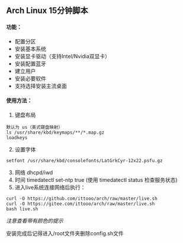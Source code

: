 ## Arch Linux 15分钟脚本

#### 功能：
* 配置分区
* 安装基本系统
* 安装显卡驱动（支持Intel/Nvidia双显卡）
* 安装配置蓝牙
* 建立用户
* 安装必要软件
* 支持选择安装主流桌面

#### 使用方法：
1. 键盘布局
```
默认为 us（美式键盘映射）
ls /usr/share/kbd/keymaps/**/*.map.gz
loadkeys
```
2. 设置字体
```
setfont /usr/share/kbd/consolefonts/LatGrkCyr-12x22.psfu.gz
```
3. 网络 dhcpd/iwd
4. 时间 timedatectl set-ntp true (使用 timedatectl status 检查服务状态)
5. 进入live系统连接网络后执行：
```
curl -O https://github.com/ittooo/arch/raw/master/live.sh
curl -O https://gitee.com/ittooo/arch/raw/master/live.sh
bash live.sh
```

*注意查看带有颜色的提示*

安装完成后记得进入/root文件夹删除config.sh文件
